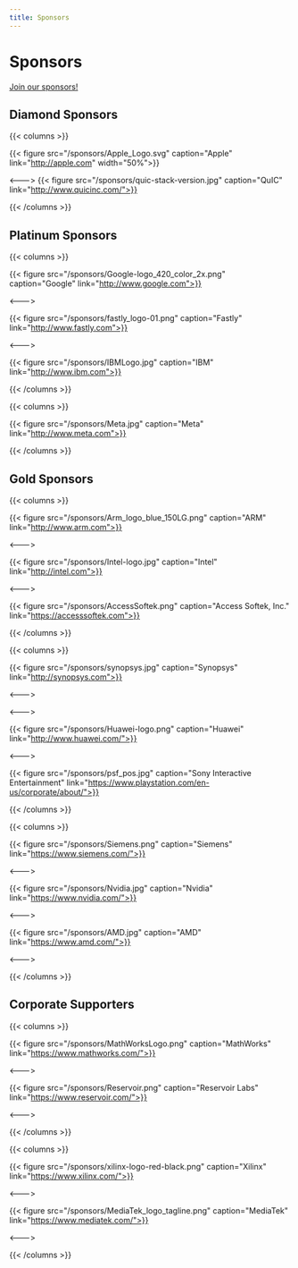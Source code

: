 ```yaml
---
title: Sponsors
---
```

<!-- markdownlint-disable -->

# Sponsors

[Join our sponsors!](/documents/sponsorship/LLVMFoundation-Sponsorship-20190802.pdf)

## Diamond Sponsors

{{< columns >}}

{{< figure src="/sponsors/Apple_Logo.svg" caption="Apple" link="http://apple.com" width="50%">}}

<--->
{{< figure src="/sponsors/quic-stack-version.jpg" caption="QuIC" link="http://www.quicinc.com/">}}
 
{{< /columns >}}

## Platinum Sponsors

{{< columns >}}

{{< figure src="/sponsors/Google-logo_420_color_2x.png" caption="Google" link="http://www.google.com">}}

<--->

{{< figure src="/sponsors/fastly_logo-01.png" caption="Fastly" link="http://www.fastly.com">}}

<--->

{{< figure src="/sponsors/IBMLogo.jpg" caption="IBM" link="http://www.ibm.com">}}

{{< /columns >}}

{{< columns >}}

{{< figure src="/sponsors/Meta.jpg" caption="Meta" link="http://www.meta.com">}}

{{< /columns >}}

## Gold Sponsors

{{< columns >}}

{{< figure src="/sponsors/Arm_logo_blue_150LG.png" caption="ARM" link="http://www.arm.com">}}

<--->

{{< figure src="/sponsors/Intel-logo.jpg" caption="Intel" link="http://intel.com">}}

<--->

{{< figure src="/sponsors/AccessSoftek.png" caption="Access Softek, Inc." link="https://accesssoftek.com">}}

{{< /columns >}}

{{< columns >}}

{{< figure src="/sponsors/synopsys.jpg" caption="Synopsys" link="http://synopsys.com">}}

<--->


<--->

{{< figure src="/sponsors/Huawei-logo.png" caption="Huawei" link="http://www.huawei.com/">}}


<--->

{{< figure src="/sponsors/psf_pos.jpg" caption="Sony Interactive Entertainment" link="https://www.playstation.com/en-us/corporate/about/">}}


{{< /columns >}}

{{< columns >}}

{{< figure src="/sponsors/Siemens.png" caption="Siemens" link="https://www.siemens.com/">}}

<--->

{{< figure src="/sponsors/Nvidia.jpg" caption="Nvidia" link="https://www.nvidia.com/">}}

<--->

{{< figure src="/sponsors/AMD.jpg" caption="AMD" link="https://www.amd.com/">}}

<--->

{{< /columns >}}


## Corporate Supporters

{{< columns >}}

{{< figure src="/sponsors/MathWorksLogo.png" caption="MathWorks" link="https://www.mathworks.com/">}}

<--->

{{< figure src="/sponsors/Reservoir.png" caption="Reservoir Labs" link="https://www.reservoir.com/">}}


<--->

{{< /columns >}}

{{< columns >}}

{{< figure src="/sponsors/xilinx-logo-red-black.png" caption="Xilinx" link="https://www.xilinx.com/">}}

<--->

{{< figure src="/sponsors/MediaTek_logo_tagline.png" caption="MediaTek" link="https://www.mediatek.com/">}}

<--->


{{< /columns >}}

